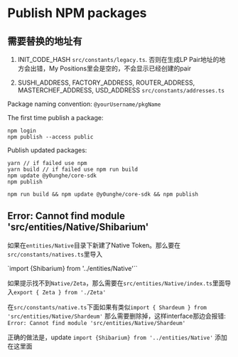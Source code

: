 # Publish NPM packages

## 需要替换的地址有

1. INIT_CODE_HASH
`src/constants/legacy.ts`. 否则在生成LP Pair地址的地方会出错，My Positions里会是空的，不会显示已经创建的pair

2. SUSHI_ADDRESS, FACTORY_ADDRESS, ROUTER_ADDRESS, MASTERCHEF_ADDRESS, USD_ADDRESS
`src/constants/addresses.ts`

Package naming convention: `@yourUsername/pkgName`

The first time publish a package:
```
npm login
npm publish --access public
```

Publish updated packages:

```
yarn // if failed use npm
yarn build // if failed use npm run build
npm update @y0unghe/core-sdk
npm publish
```

```
npm run build && npm update @y0unghe/core-sdk && npm publish
```

## Error: Cannot find module 'src/entities/Native/Shibarium'

如果在`entities/Native`目录下新建了Native Token。那么要在`src/constants/natives.ts`里导入

`import {Shibarium} from '../entities/Native'``

如果提示找不到`Native/Zeta`，那么需要在`src/entities/Native/index.ts`里面导入`export { Zeta } from './Zeta'`

在`src/constants/native.ts`下面如果有类似`import { Shardeum } from 'src/entities/Native/Shardeum'`
那么需要删除掉，这样interface那边会报错: `Error: Cannot find module 'src/entities/Native/Shardeum'`

正确的做法是，update `import {Shibarium} from '../entities/Native'` 添加在这里面